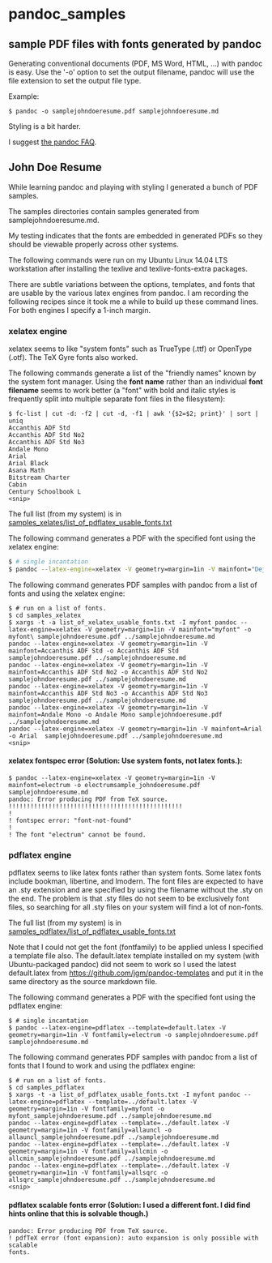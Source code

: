 # pandoc_samples

## sample PDF files with fonts generated by pandoc

Generating conventional documents (PDF, MS Word, HTML, ...) with pandoc is easy. Use the '-o' option to set the output filename, pandoc will use the file extension to set the output file type.

Example:

```
$ pandoc -o samplejohndoeresume.pdf samplejohndoeresume.md
```

Styling is a bit harder.

I suggest [the pandoc FAQ](http://johnmacfarlane.net/pandoc/faqs.html).

## John Doe Resume

While learning pandoc and playing with styling I generated a bunch of PDF samples.

The samples directories contain samples generated from samplejohndoeresume.md.

My testing indicates that the fonts are embedded in generated PDFs so they should be viewable properly across other systems.

The following commands were run on my Ubuntu Linux 14.04 LTS workstation after installing the texlive and texlive-fonts-extra packages.

There are subtle variations between the options, templates, and fonts that are usable by the various latex engines from pandoc. I am recording the following recipes since it took me a while to build up these command lines. For both engines I specify a 1-inch margin.

### xelatex engine

xelatex seems to like "system fonts" such as TrueType (.ttf) or OpenType (.otf). The TeX Gyre fonts also worked.

The following commands generate a list of the "friendly names" known by the system font manager. Using the **font name** rather than an individual **font filename** seems to work better (a "font" with bold and italic styles is frequently split into multiple separate font files in the filesystem):

```
$ fc-list | cut -d: -f2 | cut -d, -f1 | awk '{$2=$2; print}' | sort | uniq
Accanthis ADF Std
Accanthis ADF Std No2
Accanthis ADF Std No3
Andale Mono
Arial 
Arial Black
Asana Math
Bitstream Charter
Cabin 
Century Schoolbook L
<snip>
```

The full list (from my system) is in [samples_xelates/list_of_pdflatex_usable_fonts.txt](samples_xelates/list_of_pdflatex_usable_fonts.txt)

The following command generates a PDF with the specified font using the xelatex engine:
```bash
$ # single incantation
$ pandoc --latex-engine=xelatex -V geometry=margin=1in -V mainfont="DejaVu Sans" -o samplejohndoeresume.pdf samplejohndoeresume.md
```

The following command generates PDF samples with pandoc from a list of fonts and using the xelatex engine:
```
$ # run on a list of fonts.
$ cd samples_xelatex
$ xargs -t -a list_of_xelatex_usable_fonts.txt -I myfont pandoc --latex-engine=xelatex -V geometry=margin=1in -V mainfont="myfont" -o myfont\ samplejohndoeresume.pdf ../samplejohndoeresume.md
pandoc --latex-engine=xelatex -V geometry=margin=1in -V mainfont=Accanthis ADF Std -o Accanthis ADF Std samplejohndoeresume.pdf ../samplejohndoeresume.md 
pandoc --latex-engine=xelatex -V geometry=margin=1in -V mainfont=Accanthis ADF Std No2 -o Accanthis ADF Std No2 samplejohndoeresume.pdf ../samplejohndoeresume.md 
pandoc --latex-engine=xelatex -V geometry=margin=1in -V mainfont=Accanthis ADF Std No3 -o Accanthis ADF Std No3 samplejohndoeresume.pdf ../samplejohndoeresume.md 
pandoc --latex-engine=xelatex -V geometry=margin=1in -V mainfont=Andale Mono -o Andale Mono samplejohndoeresume.pdf ../samplejohndoeresume.md 
pandoc --latex-engine=xelatex -V geometry=margin=1in -V mainfont=Arial  -o Arial  samplejohndoeresume.pdf ../samplejohndoeresume.md
<snip>
```

#### xelatex fontspec error  (Solution: Use system fonts, not latex fonts.):
```
$ pandoc --latex-engine=xelatex -V geometry=margin=1in -V mainfont=electrum -o electrumsample_johndoeresume.pdf samplejohndoeresume.md
pandoc: Error producing PDF from TeX source.
!!!!!!!!!!!!!!!!!!!!!!!!!!!!!!!!!!!!!!!!!!!!!!!!
!
! fontspec error: "font-not-found"
! 
! The font "electrum" cannot be found.
```


### pdflatex engine

pdflatex seems to like latex fonts rather than system fonts. Some latex fonts include bookman, libertine, and lmodern. The font files are expected to have an .sty extension and are specified by using the filename without the .sty on the end. The problem is that .sty files do not seem to be exclusively font files, so searching for all .sty files on your system will find a lot of non-fonts.

The full list (from my system) is in [samples_pdflatex/list_of_pdflatex_usable_fonts.txt](samples_pdflatex/list_of_pdflatex_usable_fonts.txt)

Note that I could not get the font (fontfamily) to be applied unless I specified a template file also. The default.latex template installed on my system (with Ubuntu-packaged pandoc) did not seem to work so I used the latest default.latex from https://github.com/jgm/pandoc-templates and put it in the same directory as the source markdown file.

The following command generates a PDF with the specified font using the pdflatex engine:
```
$ # single incantation
$ pandoc --latex-engine=pdflatex --template=default.latex -V geometry=margin=1in -V fontfamily=electrum -o samplejohndoeresume.pdf samplejohndoeresume.md
```

The following command generates PDF samples with pandoc from a list of fonts that I found to work and using the pdflatex engine:
```
$ # run on a list of fonts.
$ cd samples_pdflatex
$ xargs -t -a list_of_pdflatex_usable_fonts.txt -I myfont pandoc --latex-engine=pdflatex --template=../default.latex -V geometry=margin=1in -V fontfamily=myfont -o myfont_samplejohndoeresume.pdf ../samplejohndoeresume.md
pandoc --latex-engine=pdflatex --template=../default.latex -V geometry=margin=1in -V fontfamily=allauncl -o allauncl_samplejohndoeresume.pdf ../samplejohndoeresume.md 
pandoc --latex-engine=pdflatex --template=../default.latex -V geometry=margin=1in -V fontfamily=allcmin -o allcmin_samplejohndoeresume.pdf ../samplejohndoeresume.md 
pandoc --latex-engine=pdflatex --template=../default.latex -V geometry=margin=1in -V fontfamily=allsqrc -o allsqrc_samplejohndoeresume.pdf ../samplejohndoeresume.md 
<snip>
```


#### pdflatex scalable fonts error (Solution: I used a different font. I did find hints online that this is solvable though.)
```
pandoc: Error producing PDF from TeX source.
! pdfTeX error (font expansion): auto expansion is only possible with scalable 
fonts.
```

